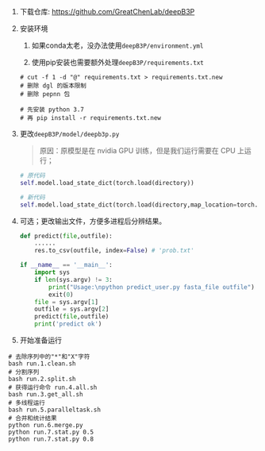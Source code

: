 
1. 下载仓库: <https://github.com/GreatChenLab/deepB3P>

2. 安装环境
    
    1. 如果conda太老，没办法使用`deepB3P/environment.yml`
    
    2. 使用pip安装也需要额外处理`deepB3P/requirements.txt`

    ```
    # cut -f 1 -d "@" requirements.txt > requirements.txt.new
    # 删除 dgl 的版本限制
    # 删除 pepnn 包

    # 先安装 python 3.7
    # 再 pip install -r requirements.txt.new
    ```

3. 更改`deepB3P/model/deepb3p.py`

    > 原因：原模型是在 nvidia GPU 训练，但是我们运行需要在 CPU 上运行；

    ```Python
    # 原代码
    self.model.load_state_dict(torch.load(directory))

    # 新代码
    self.model.load_state_dict(torch.load(directory,map_location=torch.device('cpu')))
    ```

4. 可选；更改输出文件，方便多进程后分辨结果。

    ```Python
    def predict(file,outfile):
        ......
        res.to_csv(outfile, index=False) # 'prob.txt'

    if __name__ == '__main__':
        import sys
        if len(sys.argv) != 3:
            print("Usage:\npython predict_user.py fasta_file outfile")
            exit(0)
        file = sys.argv[1]
        outfile = sys.argv[2]
        predict(file,outfile)
        print('predict ok')
    ```

5. 开始准备运行

```shell
# 去除序列中的"*"和"X"字符
bash run.1.clean.sh
# 分割序列
bash run.2.split.sh
# 获得运行命令 run.4.all.sh
bash run.3.get_all.sh
# 多线程运行
bash run.5.paralleltask.sh
# 合并和统计结果
python run.6.merge.py
python run.7.stat.py 0.5
python run.7.stat.py 0.8
```


